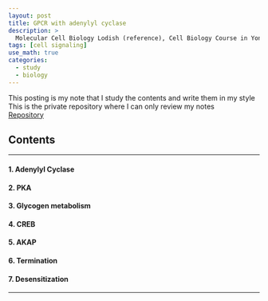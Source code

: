 ```yaml
---
layout: post
title: GPCR with adenylyl cyclase
description: >
  Molecular Cell Biology Lodish (reference), Cell Biology Course in Yonsei (reference)
tags: [cell signaling]
use_math: true
categories:
  - study
  - biology
---
```

This posting is my note that I study the contents and write them in my style <br>
This is the private repository where I can only review my notes<br>
[Repository](https://github.com/hyun-jin891/hidden-post-hyunjin891-github-blog/blob/master/_posts/study/biology/2022-10-14-GPCR-with-adenylyl-cyclase.md)

## Contents
------
#### 1. Adenylyl Cyclase
#### 2. PKA
#### 3. Glycogen metabolism
#### 4. CREB
#### 5. AKAP
#### 6. Termination
#### 7. Desensitization
-----
